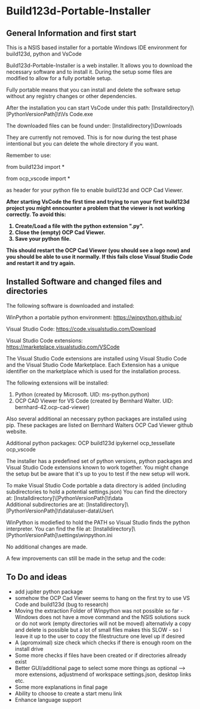 # Build123d-Portable-Installer

## General Information and first start
This is a NSIS based installer for a portable Windows IDE environment for build123d, python and VsCode

Build123d-Portable-Installer is a web installer. It allows you to download the necessary software and to
install it. During the setup some files are modified  to allow for a fully portable setup.

Fully portable means that you can install and delete the software setup without any registry changes or
other dependencies.

After the installation you can start VsCode under this path:
[Installdirectory]\\[PythonVersionPath]\t\Vs Code.exe

The downloaded files can be found under:
[Installdirectory]\\Downloads

They are currently not removed. This is for now during the test phase intentional but you can delete the whole directory if you want.

Remember to use:

from build123d import *

from ocp_vscode import *


as header for your python file to enable build123d and OCP Cad Viewer.

<b>After starting VsCode the first time and trying to run your first build123d project you might enncounter a problem that the viewer
is not working correctly. To avoid this: 
1) Create/Load a file with the python extension ".py".
2) Close the (empty) OCP Cad Viewer.
3) Save your python file.

This should restart the OCP Cad Viewer (you should see a logo now) and you should be able to use it normally.
If this fails close Visual Studio Code and restart it and try again.</b>

## Installed Software and changed files and directories

The following software is downloaded and installed:

WinPython a portable python environment:
https://winpython.github.io/

Visual Studio Code:
https://code.visualstudio.com/Download

Visual Studio Code extensions:
https://marketplace.visualstudio.com/VSCode

The Visual Studio Code extensions are installed using Visual Studio Code and the Visual Studio Code Marketplace.
Each Extension has a unique identifier on the marketplace which is used for the installation process.

The following extensions will be installed:
1) Python (created by Microsoft. UID: ms-python.python)
2) OCP CAD Viewer for VS Code (created by Bernhard Walter. UID: bernhard-42.ocp-cad-viewer)

Also several additional an necessary python packages are installed using pip.
These packages are listed on Bernhard Walters OCP Cad Viewer github website.

Additional python packages:
OCP build123d ipykernel ocp_tessellate ocp_vscode

The installer has a predefined set of python versions, python packages and Visual Studio Code extensions known to work together.
You might change the setup but be aware that it's up to you to test if the new setup will work.

To make Visual Studio Code portable a data directory is added (including subdirectories to hold a potential settings.json)
You can find the directory at: [Installdirectory]\\[PythonVersionPath]\t\data\
Additional subdirectories are at: [Installdirectory]\\[PythonVersionPath]\t\data\user-data\User\

WinPython is modiefied to hold the PATH so Visual Studio finds the python interpreter.
You can find the file at: [Installdirectory]\\[PythonVersionPath]\settings\winpython.ini

No additional changes are made.

A few improvements can still be made in the setup and the code:

## To Do and ideas
- add jupiter python package
- somehow the OCP Cad Viewer seems to hang on the first try to use VS Code and build123d (bug to research)
-  Moving the extraction Folder of Winpython was not possible so far - Windows does not have a move command and the NSIS solutions suck or do not work (empty directories will not be moved)
   alternativly a copy and delete is possible but a lot of small files makes this SLOW - so I leave it up to the user to copy the filestructure one level up if desired
- A (apromximal) size check which checks if there is enough room on the install drive
- Some more checks if files have been created or if directories allready exist
- Better GUI/additional page to select some more things as optional --> more extensions, adjustmend of workspace settings.json, desktop links etc.
- Some more explanations in final page
- Ability to choose to create a start menu link
- Enhance language support
